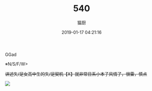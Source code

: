 ﻿---
layout: post
title: 540
date: 2019-01-17 04:21:16
updated: 2019-01-31 09:13:41
comments: true
categories: [Photo]
tags: [格邓, ggad]
permalink: "2433ed_12d699e82"
author: "猫厨"
description: ""
toc: true
---

<p>GGad</p> 

<p>※N/S/F/W>
<p><span style="text-decoration:line-through;"  >讲述失/足女高中生的失/足契机【X】就非常日系小本子风情了，很雷，慎点</span></p> 

![](https://meowchain247.github.io/img/dcybytq-93b50d60-3ec5-415a-9519-d813437b3a53.jpg)